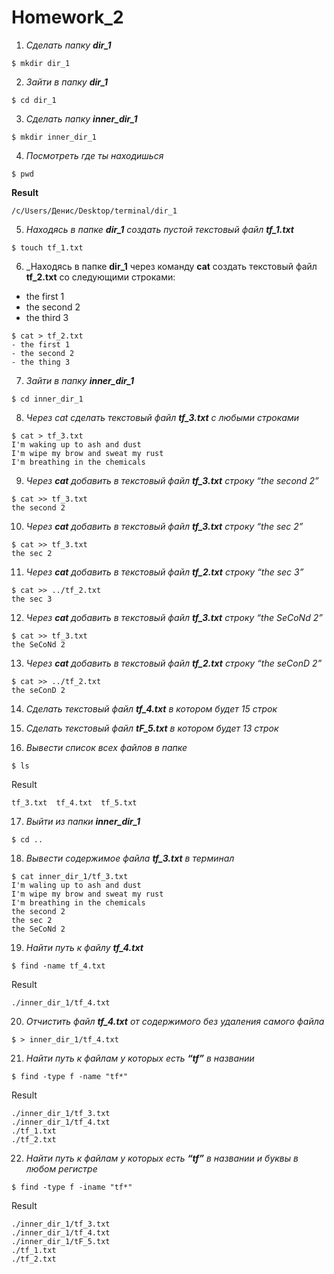 # Homework_2

1. _Сделать папку **dir_1**_
```
$ mkdir dir_1
```
2. _Зайти в папку **dir_1**_
```
$ cd dir_1
```
3. _Сделать папку **inner_dir_1**_
```
$ mkdir inner_dir_1
```
4. _Посмотреть где ты находишься_
```
$ pwd
```
**Result**
```
/c/Users/Денис/Desktop/terminal/dir_1
```
5. _Находясь в папке **dir_1** создать пустой текстовый файл **tf_1.txt**_
```
$ touch tf_1.txt
```
6. _Находясь в папке **dir_1** через команду **cat** создать текстовый файл **tf_2.txt** со следующими 
строками: 

- the first 1
- the second 2
- the third 3

```
$ cat > tf_2.txt
- the first 1
- the second 2
- the thing 3
```
7. _Зайти в папку **inner_dir_1**_
```
$ cd inner_dir_1
```
8. _Через cat сделать текстовый файл **tf_3.txt**  c любыми строками_
```
$ cat > tf_3.txt
I'm waking up to ash and dust
I'm wipe my brow and sweat my rust
I'm breathing in the chemicals
```
9. _Через **cat** добавить в текстовый файл **tf_3.txt** строку “the second 2”_
```
$ cat >> tf_3.txt
the second 2
```
10. _Через **cat** добавить в текстовый файл **tf_3.txt** строку “the sec 2”_
```
$ cat >> tf_3.txt
the sec 2
```
11. _Через **cat** добавить в текстовый файл **tf_2.txt** строку “the sec 3”_
```
$ cat >> ../tf_2.txt
the sec 3
```
12. _Через **cat** добавить в текстовый файл **tf_3.txt** строку “the SeCoNd 2”_
```
$ cat >> tf_3.txt
the SeCoNd 2
```
13. _Через **cat** добавить в текстовый файл **tf_2.txt** строку “the seConD 2”_
```
$ cat >> ../tf_2.txt
the seConD 2
```
14. _Сделать текстовый файл **tf_4.txt** в котором будет 15 строк_

15. _Сделать текстовый файл **tF_5.txt** в котором будет 13 строк_

16. _Вывести список всех файлов в папке_
```
$ ls
```
Result
```
tf_3.txt  tf_4.txt  tf_5.txt
```
17. _Выйти из папки **inner_dir_1**_
```
$ cd ..
```
18. _Вывести содержимое файла **tf_3.txt** в терминал_
```
$ cat inner_dir_1/tf_3.txt
I'm waling up to ash and dust
I'm wipe my brow and sweat my rust
I'm breathing in the chemicals
the second 2
the sec 2
the SeCoNd 2
```
19. _Найти путь к файлу **tf_4.txt**_
```
$ find -name tf_4.txt
```
Result
```
./inner_dir_1/tf_4.txt
```
20. _Отчистить файл **tf_4.txt** от содержимого без удаления самого файла_
```
$ > inner_dir_1/tf_4.txt
```
21. _Найти путь к файлам у которых есть  **“tf”** в названии_
```
$ find -type f -name "tf*"
```
Result
```
./inner_dir_1/tf_3.txt
./inner_dir_1/tf_4.txt
./tf_1.txt
./tf_2.txt
```
22. _Найти путь к файлам у которых есть  **“tf”** в названии и буквы в любом регистре_
```
$ find -type f -iname "tf*"
```
Result
```
./inner_dir_1/tf_3.txt
./inner_dir_1/tf_4.txt
./inner_dir_1/tF_5.txt
./tf_1.txt
./tf_2.txt
```


